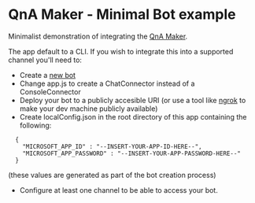 # QnA Maker - Minimal Bot example

Minimalist demonstration of integrating the [QnA Maker](http://qnamaker.botframework.com).

The app default to a CLI. If you wish to integrate this into a supported channel you'll need to:

 - Create a [new bot](https://dev.botframework.com/bots/new)
 - Change app.js to create a ChatConnector instead of a ConsoleConnector
 - Deploy your bot to a publicly accesible URI (or use a tool like [ngrok](https://ngrok.com/) to
make your dev machine publicly available)
 - Create localConfig.json in the root directory of this app containing the following:
```
  {
    "MICROSOFT_APP_ID" : "--INSERT-YOUR-APP-ID-HERE--",
    "MICROSOFT_APP_PASSWORD" : "--INSERT-YOUR-APP-PASSWORD-HERE--"
  }

```
(these values are generated as part of the bot creation process)
 - Configure at least one channel to be able to access your bot.

